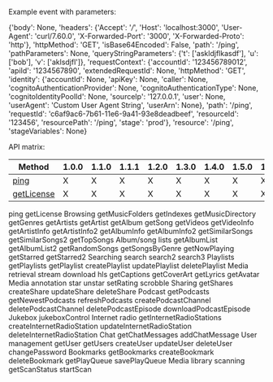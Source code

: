 Example event with parameters:


{'body': None,
 'headers': {'Accept': '*/*',
             'Host': 'localhost:3000',
             'User-Agent': 'curl/7.60.0',
             'X-Forwarded-Port': '3000',
             'X-Forwarded-Proto': 'http'},
 'httpMethod': 'GET',
 'isBase64Encoded': False,
 'path': '/ping',
 'pathParameters': None,
 'queryStringParameters': {'t': ['askldjflkasdf'],
                           'u': ['bob'],
                           'v': ['aklsdjfl']},
 'requestContext': {'accountId': '123456789012',
                    'apiId': '1234567890',
                    'extendedRequestId': None,
                    'httpMethod': 'GET',
                    'identity': {'accountId': None,
                                 'apiKey': None,
                                 'caller': None,
                                 'cognitoAuthenticationProvider': None,
                                 'cognitoAuthenticationType': None,
                                 'cognitoIdentityPoolId': None,
                                 'sourceIp': '127.0.0.1',
                                 'user': None,
                                 'userAgent': 'Custom User Agent String',
                                 'userArn': None},
                    'path': '/ping',
                    'requestId': 'c6af9ac6-7b61-11e6-9a41-93e8deadbeef',
                    'resourceId': '123456',
                    'resourcePath': '/ping',
                    'stage': 'prod'},
 'resource': '/ping',
 'stageVariables': None}


API matrix:

| Method | 1.0.0 | 1.1.0 | 1.1.1 | 1.2.0 | 1.3.0 | 1.4.0 | 1.5.0 | 1.6.0 | 1.7.0 | 1.8.0 | 1.9.0 | 1.10.2 | 1.11.0 | 1.12.0 | 1.13.0 | 1.14.0 | 1.15.0 | 1.16.0 |
| --- | --- | --- | --- | --- | --- | --- | --- | --- | --- | --- | --- | --- | --- | --- | --- | --- | --- | --- |
| [ping](http://www.subsonic.org/pages/api.jsp#ping) | X | X | X | X | X | X | X | X | X | X | X | X | X | X | X | X | X | X |
| [getLicense](http://www.subsonic.org/pages/api.jsp#getLicense) | X | X | X | X | X | X | X | X | X | X | X | X | X | X | X | X | X | X |

ping getLicense
Browsing    getMusicFolders getIndexes getMusicDirectory getGenres getArtists getArtist getAlbum getSong getVideos getVideoInfo getArtistInfo getArtistInfo2 getAlbumInfo getAlbumInfo2 getSimilarSongs getSimilarSongs2 getTopSongs
Album/song lists    getAlbumList getAlbumList2 getRandomSongs getSongsByGenre getNowPlaying getStarred getStarred2
Searching   search search2 search3
Playlists   getPlaylists getPlaylist createPlaylist updatePlaylist deletePlaylist
Media retrieval stream download hls getCaptions getCoverArt getLyrics getAvatar
Media annotation    star unstar setRating scrobble
Sharing getShares createShare updateShare deleteShare
Podcast getPodcasts getNewestPodcasts refreshPodcasts createPodcastChannel deletePodcastChannel deletePodcastEpisode downloadPodcastEpisode
Jukebox jukeboxControl
Internet radio  getInternetRadioStations createInternetRadioStation updateInternetRadioStation deleteInternetRadioStation
Chat    getChatMessages addChatMessage
User management getUser getUsers createUser updateUser deleteUser changePassword
Bookmarks   getBookmarks createBookmark deleteBookmark getPlayQueue savePlayQueue
Media library scanning  getScanStatus startScan
